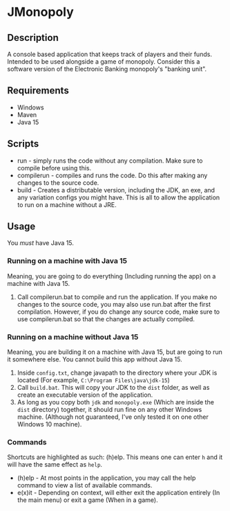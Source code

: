 # JMonopoly
## Description
A console based application that keeps track of players and their funds. Intended to be used alongside a game of monopoly. Consider this a software version of the
Electronic Banking monopoly's "banking unit".
## Requirements
- Windows
- Maven
- Java 15
## Scripts
- run - simply runs the code without any compilation. Make sure to compile before using this.
- compilerun - compiles and runs the code. Do this after making any changes to the source code.
- build - Creates a distributable version, including the JDK, an exe, and any variation configs you might have.
This is all to allow the application to run on a machine without a JRE.
## Usage
You *must* have Java 15.
### Running on a machine with Java 15
Meaning, you are going to do everything (Including running the app) on a machine with Java 15.
1. Call compilerun.bat to compile and run the application. If you make no changes to the source code, you may also use run.bat after the first compilation.
However, if you do change any source code, make sure to use compilerun.bat so that the changes are actually compiled.
### Running on a machine without Java 15
Meaning, you are building it on a machine with Java 15, but are going to run it somewhere else. You cannot build this app without Java 15.
1. Inside `config.txt`, change javapath to the directory where your JDK is located (For example, `C:\Program Files\java\jdk-15`)
2. Call `build.bat`. This will copy your JDK to the `dist` folder, as well as create an executable version of the application.
3. As long as you copy both `jdk` and `monopoly.exe` (Which are inside the `dist` directory) together, it should run fine on any other Windows machine.
(Although not guaranteed, I've only tested it on one other Windows 10 machine).
### Commands
Shortcuts are highlighted as such: (h)elp. This means one can enter `h` and it will have the same effect as `help`.
- (h)elp - At most points in the application, you may call the help command to view a list of available commands.
- e(x)it - Depending on context, will either exit the application entirely (In the main menu) or exit a game (When in a game).
